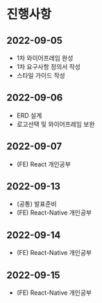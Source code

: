 # 진행사항
## 2022-09-05
- 1차 와이어프레임 완성
- 1차 요구사항 정의서 작성
- 스타일 가이드 작성

## 2022-09-06
- ERD 설계
- 로고선택 및 와이어프레임 보완

## 2022-09-07
- (FE) React 개인공부

## 2022-09-13
- (공통) 발표준비
- (FE) React-Native 개인공부

## 2022-09-14
- (FE) React-Native 개인공부

## 2022-09-15
- (FE) React-Native 개인공부
